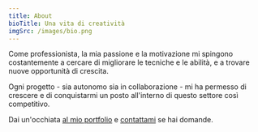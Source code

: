 ```yaml
---
title: About
bioTitle: Una vita di creatività
imgSrc: /images/bio.png
---
```


Come professionista, la mia passione e la motivazione mi spingono costantemente a cercare di migliorare le tecniche e le abilità, e a trovare nuove opportunità di crescita.

Ogni progetto - sia autonomo sia in collaborazione - mi ha permesso di crescere e di conquistarmi un posto all'interno di questo settore così competitivo.

Dai un'occhiata [al mio portfolio](/works "al mio portfolio") e [contattami](/#contact "contattami") se hai domande.
